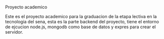 Proyecto academico 

Este es el proyecto academico para la graduacion de la etapa lectiva en la tecnologia del sena, esta es la parte backend del proyecto, tiene el entorno de ejcucion node.js, mongodb
como base de datos y expres para crear el servidor.
